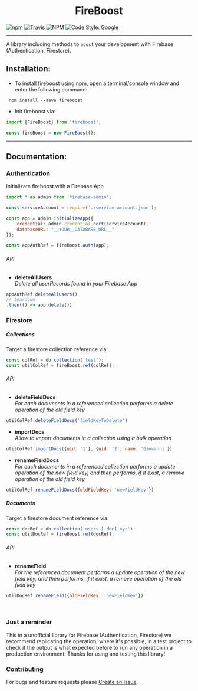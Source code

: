 <div align="center">
  <h1>FireBoost</h1>
</div>

[![npm](https://img.shields.io/npm/v/fireboost.svg)](https://www.npmjs.com/package/fireboost)
[![Travis](https://img.shields.io/travis/39ro/fireboost)](https://travis-ci.com/github/39ro/fireboost)
![NPM](https://img.shields.io/npm/l/fireboost)
[![Code Style: Google](https://img.shields.io/badge/code%20style-google-blueviolet.svg)](https://github.com/google/gts)

<hr>

A library including methods to `boost` your development with Firebase (Authentication, Firestore).


## Installation:

- To install fireboost using npm, open a terminal/console window and enter the following command:
```
 npm install --save fireboost
```

- Init fireboost via:
```javascript
import {FireBoost} from 'fireboost';

const fireBoost = new FireBoost();
```

<hr>

## Documentation:

### Authentication
Initializate fireboost with a Firebase App
```javascript
import * as admin from 'firebase-admin';

const serviceAccount = require('./service-account.json');

const app = admin.initializeApp({
    credential: admin.credential.cert(serviceAccount),
    databaseURL: "__YOUR__DATABASE_URL__"
});

const appAuthRef = fireBoost.auth(app);
```

###### API

- **deleteAllUsers**<br>
_Delete all userRecords found in your Firebase App_
```javascript
appAuthRef.deleteAllUsers()
// teardown
.then(() => app.delete())
```




### Firestore


##### Collections
Target a firestore collection reference via:
```javascript
const colRef = db.collection('test');
const utilColRef = fireBoost.ref(colRef);
```

###### API

- **deleteFieldDocs**<br>
_For each documents in a referenced collection performs a delete operation of the old field key_
```javascript
utilColRef.deleteFieldDocs('fieldKeyToDelete')
```

- **importDocs**<br>
_Allow to import documents in a collection using a bulk operation_
```javascript
utilColRef.importDocs({uid: '1'}, {uid: '2', name: 'Giovanni'})
```

- **renameFieldDocs**<br>
_For each documents in a referenced collection performs a update operation of the new field key, and then performs, if it exist, a remove operation of the old field key_
```javascript
utilColRef.renameFieldDocs({oldFieldKey: 'newFieldKey'})
```


##### Documents
Target a firestore document reference via:
```javascript
const docRef = db.collection('users').doc('xyz');
const utilDocRef = fireBoost.ref(docRef);
```

###### API

- **renameField**<br>
_For the referenced document performs a update operation of the new field key, and then performs, if it exist, a remove operation of the old field key_
```javascript
utilDocRef.renameField({oldFieldKey: 'newFieldKey'})
```


<br>


### Just a reminder
This in a unofficial library for Firebase (Authentication, Firestore) we recommend replicating the operation, where it's possible, in a test project to check if the output is what expected before to run any operation in a production environment.
Thanks for using and testing this library!

### Contributing
For bugs and feature requests please [Create an Issue](https://github.com/39ro/fireboost/issues/new).
